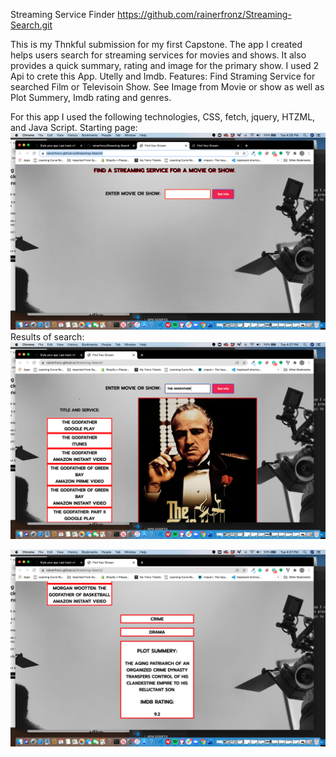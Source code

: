 
Streaming Service Finder
https://github.com/rainerfronz/Streaming-Search.git

This is my Thnkful submission for my first Capstone. The app I created helps users search for streaming services for movies and shows. It also provides a quick summary, rating and image for the primary show. I used 2 Api to crete this App. Utelly and Imdb.
Features:
Find Straming Service for searched Film or Televisoin Show.
See Image from Movie or show as well as Plot Summery, Imdb rating and genres.


For this app  I used the following technologies, CSS, fetch, jquery, HTZML,
and Java Script. 
Starting page:
<img src="image/Screenshot 2020-10-06 at 4.26.31 PM.png"/>
Results of search:
<img src="image/Screenshot 2020-10-06 at 4.27.35 PM.png"/>

<img src="image/Screenshot 2020-10-06 at 4.27.42 PM.png"/>


